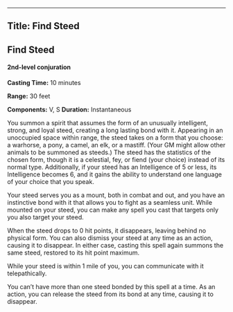 -------------------------
Title: Find Steed
-------------------------

## Find Steed

#### 2nd-level conjuration


**Casting Time:** 10 minutes

**Range:**
30 feet 

**Components:** V, S
**Duration:** Instantaneous


You summon a spirit that assumes the form of an unusually intelligent,
strong, and loyal steed, creating a long lasting bond with it.
Appearing in an unoccupied space within range, the steed takes on a form
that you choose: a warhorse, a pony, a camel, an elk, or a mastiff.
(Your GM might allow other
animals to be summoned as steeds.) The steed has the statistics of the
chosen form, though it is a celestial, fey, or fiend (your choice)
instead of its normal type. Additionally, if your steed has an
Intelligence of 5 or less, its Intelligence becomes 6, and it gains the
ability to understand one language of your choice that you speak.

Your steed serves you as a mount, both in combat and out, and you have
an instinctive bond with it that allows you to fight as a seamless unit.
While mounted on your steed, you can make any spell you cast that
targets only you also target your steed.

When the steed drops to 0 hit points, it disappears, leaving behind no
physical form. You can also dismiss your steed at any time as an action,
causing it to disappear. In either case, casting this spell again
summons the same steed, restored to its hit point maximum.

While your steed is within 1 mile of you, you can communicate with it
telepathically.

You can’t have more than one steed bonded by this spell at a time. As an
action, you can release the steed from its bond at any time, causing it
to disappear.


